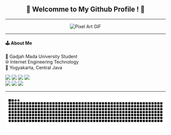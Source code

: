 <div align="center">
  <h2><strong> 🤖 Welcomme to My Github Profile ! 🤖</strong></h2>
</div>

---
<div align="center">
  <img src="https://media2.giphy.com/media/v1.Y2lkPTc5MGI3NjExanR0b2p2eGl4OHl0Y2JlMnZ0MjdranJzbXl2ZmNqaW54b2FncG1hNCZlcD12MV9pbnRlcm5hbF9naWZfYnlfaWQmY3Q9Zw/gH1jGsCnQBiFHWMFzh/giphy.gif" alt="Pixel Art GIF" width="700"/> 
</div>

---
<div align="left">
<h4>🕹️ About Me </h4>
<p>
🏫 Gadjah Mada University Student<br> 
🌐 Internet Engineering Technology<br>
📍 Yogyakarta, Central Java
</p>

<img src="https://img.shields.io/badge/ChatGPT-74aa9c?style=for-the-badge&logo=openai&logoColor=white" />
<img src="https://img.shields.io/badge/Claude-D97757?style=for-the-badge&logo=claude&logoColor=white" />
<img src="https://img.shields.io/badge/Google%20Gemini-8E75B2?style=for-the-badge&logo=googlegemini&logoColor=white" />
<img src="https://img.shields.io/badge/Perplexity-1FB8CD?style=for-the-badge&logo=perplexity&logoColor=white" />
<br>

<img src="https://img.shields.io/badge/FIFA-B7312F?style=for-the-badge&logo=fifa&logoColor=white" />
<img src="https://img.shields.io/badge/Valorant-fa4454?style=for-the-badge&logo=valorant&logoColor=white" />
<img src="https://img.shields.io/badge/PlayStation-003791?style=for-the-badge&logo=playstation&logoColor=white" /><br>
</div>

---

<img src="https://raw.githubusercontent.com/SultanSSO/SultanSSO/output/snake.svg" alt="Snake animation" />

###